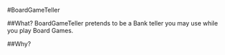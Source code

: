 #BoardGameTeller

##What?
BoardGameTeller pretends to be a Bank teller you may use while you play Board Games.


##Why?
